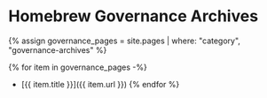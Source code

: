 # Homebrew Governance Archives

{% assign governance_pages = site.pages | where: "category", "governance-archives" %}

{% for item in governance_pages -%}
- [{{ item.title }}]({{ item.url }})
{% endfor %}
